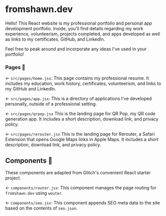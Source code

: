 # fromshawn.dev

Hello! This React website is my professional portfolio and personal app development portfolio. Inside, you'll find details regarding my work experience, volunteerism, projects completed, and apps developed as well as links to my certificates, GitHub, and LinkedIn.

Feel free to peak around and incorporate any ideas I've used in your portfolio!

### Pages 📃

← `src/pages/home.jsx`: This page contains my professional resume. It includes my education, work history, certificates, volunteerism, and links to my GitHub and LinkedIn.

← `src/pages/app.jsx`: This is a directory of applications I've developed personally, outside of a professional setting.

← `src/pages/qrpop.jsx` This is the landing page for QR Pop, my QR code generation app. It includes a short description, download link, and privacy policy.

← `src/pages/rerouter.jsx` This is the landing page for Rerouter, a Safari Extension that opens Google Maps links in Apple Maps. It includes a short description, download link, and privacy policy.

## Components 🧱

These components are adapted from Glitch's convenient React starter project.

← `components/router.jsx`: This component manages the page routing for `fromshawn.dev` using `wouter`.

← `components/seo.jsx`: This component appends SEO meta data to the site based on the contents of `seo.json`.
